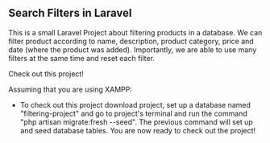## Search Filters in Laravel

This is a small Laravel Project about filtering products in a database. We can filter product according to name, description, product category, price and date (where the product was added). Importantly, we are able to use many filters at the same time and reset each filter.

Check out this project!

Assuming that you are using XAMPP:
- To check out this project download project, set up a database named "filtering-project" and go to project's terminal and run the command "php artisan migrate:fresh --seed". The previous command will set up and seed database tables. You are now ready to check out the project!
